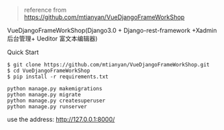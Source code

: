 > reference from https://github.com/mtianyan/VueDjangoFrameWorkShop

VueDjangoFrameWorkShop(Django3.0 +  Django-rest-framework +Xadmin 后台管理+ Ueditor 富文本编辑器)


Quick Start

```
$ git clone https://github.com/mtianyan/VueDjangoFrameWorkShop.git
$ cd VueDjangoFrameWorkShop
$ pip install -r requirements.txt

python manage.py makemigrations
python manage.py migrate
python manage.py createsuperuser
python manage.py runserver
```

use the address: http://127.0.0.1:8000/
